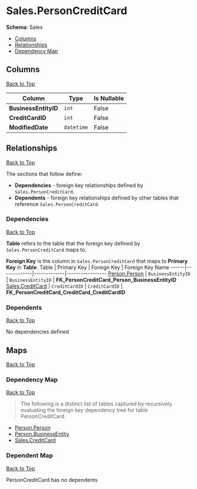 # Sales.PersonCreditCard

**Schema**: Sales
* [Columns](#columns)
* [Relationships](#relationships)
* [Dependency Map](#dependency-map)

## Columns
[Back to Top](#personcreditcard)

Column | Type | Is Nullable
-------|------|------------
**BusinessEntityID** | `int` | False
**CreditCardID** | `int` | False
**ModifiedDate** | `datetime` | False

## Relationships
[Back to Top](#personcreditcard)


The sections that follow define:
* **Dependencies** - foreign key relationships defined by `Sales.PersonCreditCard`.
* **Dependents** - foreign key relationships defined by other tables that reference `Sales.PersonCreditCard`.

### Dependencies
[Back to Top](#personcreditcard)


**Table** refers to the table that the foreign key defined by `Sales.PersonCreditCard` maps to.

**Foreign Key** is the column in `Sales.PersonCreditCard` that maps to **Primary Key** in **Table**.
Table | Primary Key | Foreign Key | Foreign Key Name
------|-------------|-------------|-----------------
[Person.Person](../Person/Person.md) | `BusinessEntityID` | `BusinessEntityID` | **FK_PersonCreditCard_Person_BusinessEntityID**
[Sales.CreditCard](./CreditCard.md) | `CreditCardID` | `CreditCardID` | **FK_PersonCreditCard_CreditCard_CreditCardID**

### Dependents
[Back to Top](#personcreditcard)

No dependencies defined

## Maps
[Back to Top](#personcreditcard)

### Dependency Map
[Back to Top](#personcreditcard)

> The following is a distinct list of tables captured by recursively evaluating the foreign key dependency tree for table PersonCreditCard.

* [Person.Person](../Person/Person.md)
* [Person.BusinessEntity](./BusinessEntity.md)
* [Sales.CreditCard](./CreditCard.md)
### Dependent Map
[Back to Top](#personcreditcard)

PersonCreditCard has no dependents
